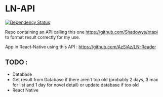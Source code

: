 # LN-API
[![Dependency Status](https://www.versioneye.com/user/projects/57430397ce8d0e004130c1b3/badge.svg?style=flat)](https://www.versioneye.com/user/projects/57430397ce8d0e004130c1b3)		

Repo containing an API calling this one https://github.com/Shadowys/btapi to format result correctly for my use.		

App in React-Native using this API : https://github.com/AzSiAz/LN-Reader		


## TODO : 		
- Database
- Get result from Database if there aren't too old (probably 2 days, 3 max for list and 1 day for novel detail) or update database if too old
- React Native